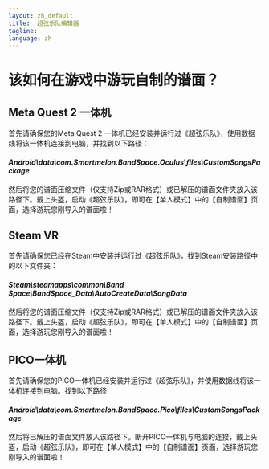 ```yaml
---
layout: zh_default
title:  超弦乐队编辑器
tagline: 
language: zh
---
```


# 该如何在游戏中游玩自制的谱面？  

## **Meta Quest 2 一体机**
首先请确保您的Meta Quest 2 一体机已经安装并运行过《超弦乐队》，使用数据线将该一体机连接到电脑，并找到以下路径：  

#### *Android\data\com.Smartmelon.BandSpace.Oculus\files\CustomSongsPackage*   

然后将您的谱面压缩文件（仅支持Zip或RAR格式）或已解压的谱面文件夹放入该路径下。戴上头盔，启动《超弦乐队》，即可在【单人模式】中的【自制谱面】页面，选择游玩您刚导入的谱面啦！  
## **Steam VR**
首先请确保您已经在Steam中安装并运行过《超弦乐队》，找到Steam安装路径中的以下文件夹：  
  
#### *Steam\steamapps\common\Band Space\BandSpace_Data\AutoCreateData\SongData*  

然后将您的谱面压缩文件（仅支持Zip或RAR格式）或已解压的谱面文件夹放入该路径下。戴上头盔，启动《超弦乐队》，即可在【单人模式】中的【自制谱面】页面，选择游玩您刚导入的谱面啦！
## **PICO一体机**
首先请确保您的PICO一体机已经安装并运行过《超弦乐队》，并使用数据线将该一体机连接到电脑。找到以下路径

#### *Android\data\com.Smartmelon.BandSpace.Pico\files\CustomSongsPackage*  
然后将已解压的谱面文件放入该路径下。断开PICO一体机与电脑的连接，戴上头盔，启动《超弦乐队》，即可在【单人模式】中的【自制谱面】页面，选择游玩您刚导入的谱面啦！ 